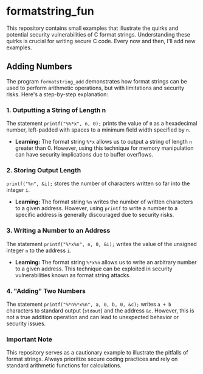 # formatstring_fun
This repository contains small examples that illustrate the quirks and
potential security vulnerabilities of C format strings. Understanding
these quirks is crucial for writing secure C code. Every now and then, I'll add new examples.


## Adding Numbers
The program `formatstring_add` demonstrates how format strings can be used to perform arithmetic operations, but with limitations and security risks. Here's a step-by-step explanation:

### 1. Outputting a String of Length n
The statement `printf("%%*x", n, 0);` prints the value of `0` as a hexadecimal number, left-padded with spaces to a minimum field width specified by `n`.

* **Learning:** The format string `%*x` allows us to output a string of length `n` greater than 0. However, using this technique for memory manipulation can have security implications due to buffer overflows.

### 2. Storing Output Length
`printf("%n", &i);` stores the number of characters written so far into the integer `i`.

* **Learning:** The format string `%n` writes the number of written characters to a given address. However, using `printf` to write a number to a specific address is generally discouraged due to security risks.

### 3. Writing a Number to an Address
The statement `printf("%*x%n", n, 0, &i);` writes the value of the unsigned integer `n` to the address `i`.

* **Learning:** The format string `%*x%n` allows us to write an arbitrary number to a given address. This technique can be exploited in security vulnerabilities known as format string attacks.

### 4. "Adding" Two Numbers
The statement `printf("%*n%*x%n", a, 0, b, 0, &c);` writes `a + b` characters to standard output (`stdout`) and the address `&c`. However, this is not a true addition operation and can lead to unexpected behavior or security issues.

### Important Note
This repository serves as a cautionary example to illustrate the
pitfalls of format strings. Always prioritize secure coding practices
and rely on standard arithmetic functions for calculations.
 

